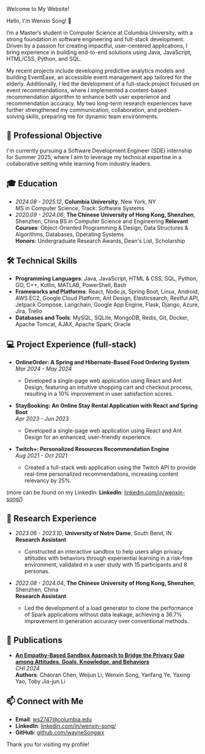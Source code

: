 Welcome to My Website!

Hello, I'm Wenxin Song! 👋

I’m a Master’s student in Computer Science at Columbia University, with a strong foundation in software engineering and full-stack development. Driven by a passion for creating impactful, user-centered applications, I bring experience in building end-to-end solutions using Java, JavaScript, HTML/CSS, Python, and SQL.

My recent projects include developing predictive analytics models and building EventEase, an accessible event management app tailored for the elderly. Additionally, I led the development of a full-stack project focused on event recommendations, where I implemented a content-based recommendation algorithm to enhance both user experience and recommendation accuracy. My two long-term research experiences have further strengthened my communication, collaboration, and problem-solving skills, preparing me for dynamic team environments.

## 💼 Professional Objective
I'm currently pursuing a Software Development Engineer (SDE) internship for Summer 2025, where I aim to leverage my technical expertise in a collaborative setting while learning from industry leaders.

## 🎓 Education
- *2024.08 - 2025.12*, **Columbia University**, New York, NY  
  MS in Computer Science, Track: Software Systems  
- *2020.09 - 2024.06*, **The Chinese University of Hong Kong, Shenzhen**, Shenzhen, China 
  BS in Computer Science and Engineering
  **Relevant Courses**: Object-Oriented Programming & Design, Data Structures & Algorithms, Databases, Operating Systems  
  **Honors**: Undergraduate Research Awards, Dean's List, Scholarship

## 🛠 Technical Skills
- **Programming Languages**: Java, JavaScript, HTML & CSS, SQL, Python, GO, C++, Kotlin, MATLAB, PowerShell, Bash
- **Frameworks and Platforms**: React, Node.js, Spring Boot, Linux, Android, AWS EC2, Google Cloud Platform, Ant Design, Elasticsearch, Restful API, Jetpack Compose, Langchain, Google App Engine, Flask, Django, Azure, Jira, Trello
- **Databases and Tools**: MySQL, SQLite, MongoDB, Redis, Git, Docker, Apache Tomcat, AJAX, Apache Spark, Oracle

## 💻 Project Experience (full-stack)

- **OnlineOrder: A Spring and Hibernate-Based Food Ordering System**  
  *Mar 2024 - May 2024*  
  - Developed a single-page web application using React and Ant Design, featuring an intuitive shopping cart and checkout process, resulting in a 10% improvement in user satisfaction scores.

- **StayBooking: An Online Stay Rental Application with React and Spring Boot**  
  *Apr 2023 - Jun 2023*  
  - Developed a single-page web application using React and Ant Design for an enhanced, user-friendly experience.

- **Twitch+: Personalized Resources Recommendation Engine**  
  *Aug 2021 - Oct 2021*  
  - Created a full-stack web application using the Twitch API to provide real-time personalized recommendations, increasing content relevancy by 25%.

(more can be found on my LinkedIn: **LinkedIn**: [linkedin.com/in/wenxin-song/](https://www.linkedin.com/in/wenxin-song/))
## 🔬 Research Experience
- *2023.06 - 2023.10*, **University of Notre Dame**, South Bend, IN  
  **Research Assistant**  
  - Constructed an interactive sandbox to help users align privacy attitudes with behaviors through experiential learning in a risk-free environment, validated in a user study with 15 participants and 8 personas.

- *2022.08 - 2024.04*, **The Chinese University of Hong Kong, Shenzhen**, Shenzhen, China  
  **Research Assistant**  
  - Led the development of a load generator to clone the performance of Spark applications without data leakage, achieving a 36.7% improvement in generation accuracy over conventional methods.

## 📝 Publications 

- **[An Empathy-Based Sandbox Approach to Bridge the Privacy Gap among Attitudes, Goals, Knowledge, and Behaviors](https://arxiv.org/abs/2309.14510)**  
  *CHI 2024*  
  **Authors**: Chaoran Chen, Weijun Li, Wenxin Song, Yanfang Ye, Yaxing Yao, Toby Jia-jun Li
  
## 📫 Connect with Me
- **Email**: [ws2747@columbia.edu](mailto:ws2747@columbia.edu)
- **LinkedIn**: [linkedin.com/in/wenxin-song/](https://www.linkedin.com/in/wenxin-song/)
- **GitHub**: [github.com/wayneSongwx](https://github.com/wayneSongwx)

Thank you for visiting my profile!
